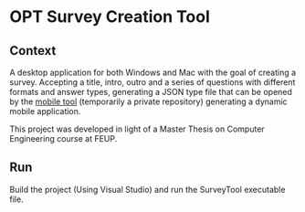 # OPT Survey Creation Tool

## Context

A desktop application for both Windows and Mac with the goal of creating a survey. Accepting a title, intro, outro and a series of 
questions with different formats and answer types, generating a JSON type file that can be opened by the 
[mobile tool](https://github.com/Asura14/survey-mobile-tool) (temporarily a private repository) generating a dynamic mobile application.

This project was developed in light of a Master Thesis on Computer Engineering course at FEUP.

## Run
Build the project (Using Visual Studio) and run the SurveyTool executable file.
